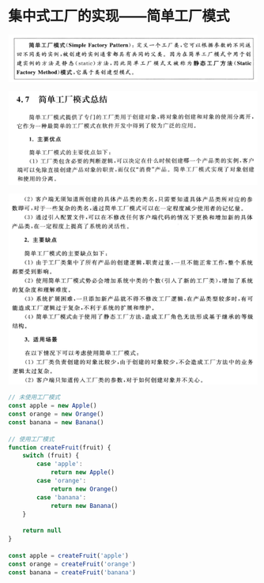 # 集中式工厂的实现——简单工厂模式

![](imgs/4-1.png)

![](imgs/4-2.png)

![](imgs/4-3.png)

```js
// 未使用工厂模式
const apple = new Apple()
const orange = new Orange()
const banana = new Banana()

// 使用工厂模式
function createFruit(fruit) {
    switch (fruit) {
        case 'apple':
            return new Apple()
        case 'orange':
            return new Orange()
        case 'banana':
            return new Banana()
    }

    return null
}

const apple = createFruit('apple')
const orange = createFruit('orange')
const banana = createFruit('banana')
```